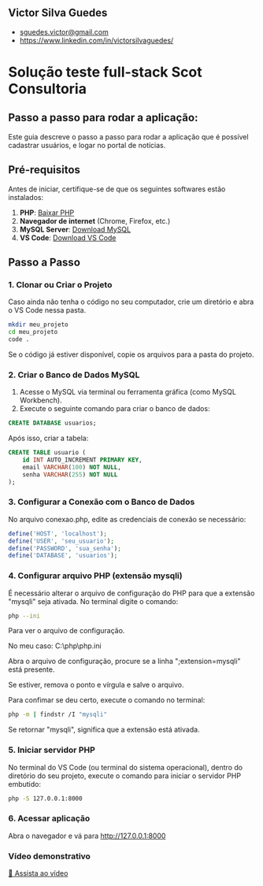 ## Victor Silva Guedes

- sguedes.victor@gmail.com
- https://www.linkedin.com/in/victorsilvaguedes/

# Solução teste full-stack Scot Consultoria

## Passo a passo para rodar a aplicação:

Este guia descreve o passo a passo para rodar a aplicação que é possível cadastrar usuários, e logar no portal de notícias.

## Pré-requisitos

Antes de iniciar, certifique-se de que os seguintes softwares estão instalados:

1. **PHP**: [Baixar PHP](https://www.php.net/downloads.php)
2. **Navegador de internet** (Chrome, Firefox, etc.)
3. **MySQL Server**: [Download MySQL](https://dev.mysql.com/downloads/mysql/)
4. **VS Code**: [Download VS Code](https://code.visualstudio.com/)

## Passo a Passo

### 1. Clonar ou Criar o Projeto

Caso ainda não tenha o código no seu computador, crie um diretório e abra o VS Code nessa pasta.

```sh
mkdir meu_projeto
cd meu_projeto
code .
```

Se o código já estiver disponível, copie os arquivos para a pasta do projeto.

### 2. Criar o Banco de Dados MySQL

1. Acesse o MySQL via terminal ou ferramenta gráfica (como MySQL Workbench).
2. Execute o seguinte comando para criar o banco de dados:

```sql
CREATE DATABASE usuarios;
```

Após isso, criar a tabela:

```sql
CREATE TABLE usuario (
    id INT AUTO_INCREMENT PRIMARY KEY,
    email VARCHAR(100) NOT NULL,
    senha VARCHAR(255) NOT NULL
);
```

### 3. Configurar a Conexão com o Banco de Dados

No arquivo conexao.php, edite as credenciais de conexão se necessário:

```php
define('HOST', 'localhost');
define('USER', 'seu_usuario');
define('PASSWORD', 'sua_senha');
define('DATABASE', 'usuarios');
```

### 4. Configurar arquivo PHP (extensão mysqli)

É necessário alterar o arquivo de configuração do PHP para que a extensão "mysqli" seja ativada.
No terminal digite o comando:

```sh
php --ini
```

Para ver o arquivo de configuração.

No meu caso: C:\php\php.ini

Abra o arquivo de configuração, procure se a linha ";extension=mysqli" está presente.

Se estiver, remova o ponto e vírgula e salve o arquivo.

Para confimar se deu certo, execute o comando no terminal:

```sh
php -m | findstr /I "mysqli"
```

Se retornar "mysqli", significa que a extensão está ativada.

### 5. Iniciar servidor PHP

No terminal do VS Code (ou terminal do sistema operacional), dentro do diretório do seu projeto, execute o comando para iniciar o servidor PHP embutido:

```sh
php -S 127.0.0.1:8000
```

### 6. Acessar aplicação

Abra o navegador e vá para http://127.0.0.1:8000

### Vídeo demonstrativo

[🎥 Assista ao vídeo](https://github.com/victorSilvaGuedes/teste-scot-back-end/raw/main/demo-teste-backend-scot.mp4)
